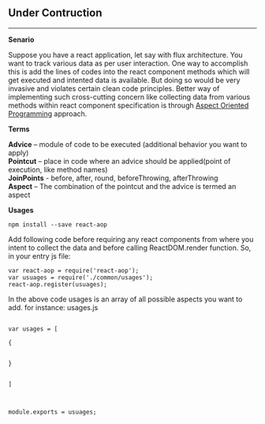 ## Under Contruction 
---

**Senario**

Suppose you have a react application, let say with flux architecture. You want to track various data as per user interaction. One way to accomplish this is add the lines of codes into the react component methods which will get executed and intented data is available. But doing so would be very invasive and violates certain clean code principles. Better way of implementing such cross-cutting concern like collecting data from various methods within react component specification is through [Aspect Oriented Programming](https://en.wikipedia.org/wiki/Aspect-oriented_programming) approach. 

**Terms**

  **Advice** –  module of code to be executed (additional behavior you want to apply)  
  **Pointcut** – place in code where an advice should be applied(point of execution, like method names)  
  **JoinPoints** - before, after, round, beforeThrowing, afterThrowing  
  **Aspect** – The combination of the pointcut and the advice is termed an aspect



**Usages**

```npm install --save react-aop```

Add following code before requiring any react components from where you intent to collect the data and before calling ReactDOM.render function. So, in your entry js file:
```
var react-aop = require('react-aop');
var usuages = require('./common/usages');
react-aop.register(usuages);
```

In the above code usages is an array of all possible aspects you want to add. for instance: usages.js

```

var usages = [

{


}


]



module.exports = usuages;
```

